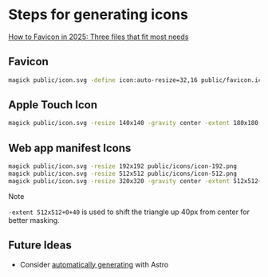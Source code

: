 # Steps for generating icons

[How to Favicon in 2025: Three files that fit most needs](https://evilmartians.com/chronicles/how-to-favicon-in-2021-six-files-that-fit-most-needs)

## Favicon

```sh
magick public/icon.svg -define icon:auto-resize=32,16 public/favicon.ico
```

## Apple Touch Icon

```sh
magick public/icon.svg -resize 140x140 -gravity center -extent 180x180 public/apple-touch-icon.png
```

## Web app manifest Icons

```sh
magick public/icon.svg -resize 192x192 public/icons/icon-192.png
magick public/icon.svg -resize 512x512 public/icons/icon-512.png
magick public/icon.svg -resize 320x320 -gravity center -extent 512x512+0+40 public/icons/icon-mask.png
```

> [!NOTE]
> `-extent 512x512+0+40` is used to shift the triangle up 40px from center for
> better masking.

## Future Ideas

- Consider [automatically generating](https://kremalicious.com/favicon-generation-with-astro/)
  with Astro
